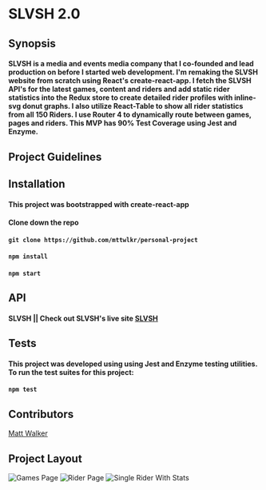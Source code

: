 # SLVSH 2.0

## Synopsis
#### SLVSH is a media and events media company that I co-founded and lead production on before I started web development. I'm remaking the SLVSH website from scratch using React's create-react-app. I fetch the SLVSH API's for the latest games, content and riders and add static rider statistics into the Redux store to create detailed rider profiles with inline-svg donut graphs. I also utilize React-Table to show all rider statistics from all 150 Riders. I use Router 4 to dynamically route between games, pages and riders. This MVP has 90% Test Coverage using Jest and Enzyme.

## Project Guidelines

## Installation

#### This project was bootstrapped with create-react-app

#### Clone down the repo
#### ```git clone https://github.com/mttwlkr/personal-project```

#### ```npm install```

#### ```npm start```

## API
#### SLVSH || Check out SLVSH's live site [SLVSH](https://www.slvsh.com)

## Tests

#### This project was developed using using Jest and Enzyme testing utilities. To run the test suites for this project:

#### ```npm test```

## Contributors
[Matt Walker](https://github.com/mttwlkr)

## Project Layout

![Games Page](https://user-images.githubusercontent.com/30199861/38940487-77801bba-42e7-11e8-8816-bcfd867b7f9a.png)
![Rider Page](https://user-images.githubusercontent.com/30199861/38940455-669cfb10-42e7-11e8-8f73-7f5cf03d620e.png)
![Single Rider With Stats](https://user-images.githubusercontent.com/30199861/38940488-77949432-42e7-11e8-85a3-90d010ad5a11.png)


